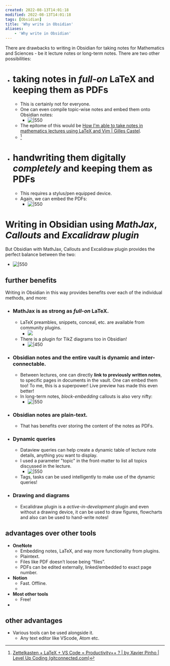 ```yaml
---
created: 2022-08-13T14:01:18
modified: 2022-08-13T14:01:18
tags: [Obsidian]
title: 'Why write in Obsidian'
aliases:
    - 'Why write in Obsidian'
---
```


There are drawbacks to writing in Obsidian for taking notes for Mathematics and Sciences - be it lecture notes or long-term notes. There are two other possibilities:
- # **taking notes in *full-on* LaTeX** and keeping them as PDFs
	- This is certainly not for everyone.
	- One can even compile topic-wise notes and embed them onto Obsidian notes: 
		- ![|550](https://i.imgur.com/Lonjhi3.png)
	- The epitome of this would be [How I'm able to take notes in mathematics lectures using LaTeX and Vim | Gilles Castel](https://castel.dev/post/lecture-notes-1/).
	- [^1]
- # **handwriting them digitally** *completely* and keeping them as PDFs
	- This requires a stylus/pen equipped device.
	- Again, we can embed the PDFs: 
		- ![|550](https://i.imgur.com/UrETEFk.png)

# Writing in Obsidian using *MathJax*, *Callouts* and *Excalidraw plugin*
But Obsidian with MathJax, Callouts and Excalidraw plugin provides the perfect balance between the two:
- ![|550](https://i.imgur.com/TisLGWB.png)

## further benefits
Writing in Obsidian in this way provides benefits over each of the individual methods, and more:
- ### MathJax is as strong as *full-on* LaTeX.
	- LaTeX preambles, snippets, conceal, etc. are available from community plugins.
		- ![](https://raw.githubusercontent.com/artisticat1/obsidian-latex-suite/main/gifs/demo.gif)
	- There is a plugin for TikZ diagrams too in Obsidian!
		- ![|450](https://i.imgur.com/GkRRePf.png)
- ### Obsidian notes and the entire vault is **dynamic and inter-connectable**.
	- Between lectures, one can directly **link to previously written notes**, to specific pages in documents in the vault. One can embed them too! To me, this is a superpower! Live preview has made this even better!
	- In long-term notes, *block-embedding* callouts is also very nifty:
		- ![|550](https://i.imgur.com/9Qku4Fw.png)
- ### Obsidian notes are plain-text.
	- That has benefits over storing the content of the notes as PDFs.
- ### Dynamic queries
	- Dataview queries can help create a dynamic table of lecture note details, anything you want to display.
	- I used a parameter "topic" in the front-matter to list all topics discussed in the lecture. 
		- ![|550](https://i.imgur.com/o4AdbO1.png)
	- Tags, tasks can be used intelligently to make use of the dynamic queries!
- ### Drawing and diagrams
	- Excalidraw plugin is a *active-in-development* plugin and even without a drawing device, it can be used to draw figures, flowcharts and also can be used to hand-write notes!

[^1]: [Zettelkasten + LaTeX + VS Code = Productivity++ ? | by Xavier Pinho | Level Up Coding (gitconnected.com)](https://levelup.gitconnected.com/zettelkasten-latex-vs-code-productivity-a7deb650608e)


## advantages over other tools
- **OneNote**
	- Embedding notes, LaTeX, and way more functionality from plugins.
	- Plaintext.
	- Files like PDF doesn’t loose being “files”.
	- PDFs can be edited externally, linked/embedded to exact page number.
- **Notion**
	- Fast. Offline.
	- 
- **Most other tools**
	- Free!
- 

## other advantages
- Various tools can be used alongside it.
	- Any text editor like VScode, Atom etc.